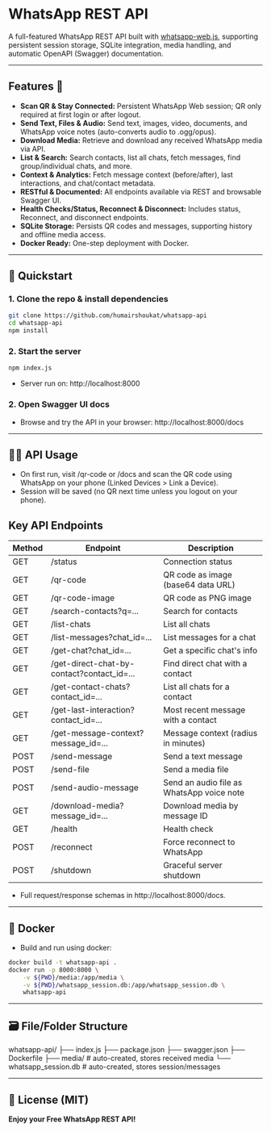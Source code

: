 # WhatsApp REST API

A full-featured WhatsApp REST API built with [whatsapp-web.js](https://github.com/pedroslopez/whatsapp-web.js), supporting persistent session storage, SQLite integration, media handling, and automatic OpenAPI (Swagger) documentation.

---

## Features 🚀

- **Scan QR & Stay Connected:** Persistent WhatsApp Web session; QR only required at first login or after logout.
- **Send Text, Files & Audio:** Send text, images, video, documents, and WhatsApp voice notes (auto-converts audio to .ogg/opus).
- **Download Media:** Retrieve and download any received WhatsApp media via API.
- **List & Search:** Search contacts, list all chats, fetch messages, find group/individual chats, and more.
- **Context & Analytics:** Fetch message context (before/after), last interactions, and chat/contact metadata.
- **RESTful & Documented:** All endpoints available via REST and browsable Swagger UI.
- **Health Checks/Status, Reconnect & Disconnect:** Includes status, Reconnect, and disconnect endpoints.
- **SQLite Storage:** Persists QR codes and messages, supporting history and offline media access.
- **Docker Ready:** One-step deployment with Docker.

---

## 🏁 Quickstart

### 1. **Clone the repo & install dependencies**

```bash
git clone https://github.com/humairshoukat/whatsapp-api
cd whatsapp-api
npm install
```

### 2. **Start the server**
```bash
npm index.js
```

- Server run on:  http://localhost:8000

### 2. **Open Swagger UI docs**

- Browse and try the API in your browser: http://localhost:8000/docs

---

## 🧑‍💻 API Usage

- On first run, visit /qr-code or /docs and scan the QR code using WhatsApp on your phone (Linked Devices > Link a Device).
- Session will be saved (no QR next time unless you logout on your phone).

## Key API Endpoints

| Method | Endpoint                                    | Description                               |
| ------ | ------------------------------------------- | ----------------------------------------- |
| GET    | /status                                     | Connection status                         |
| GET    | /qr-code                                    | QR code as image (base64 data URL)        |
| GET    | /qr-code-image                              | QR code as PNG image                      |
| GET    | /search-contacts?q=...                      | Search for contacts                       |
| GET    | /list-chats                                 | List all chats                            |
| GET    | /list-messages?chat\_id=...                 | List messages for a chat                  |
| GET    | /get-chat?chat\_id=...                      | Get a specific chat's info                |
| GET    | /get-direct-chat-by-contact?contact\_id=... | Find direct chat with a contact           |
| GET    | /get-contact-chats?contact\_id=...          | List all chats for a contact              |
| GET    | /get-last-interaction?contact\_id=...       | Most recent message with a contact        |
| GET    | /get-message-context?message\_id=...        | Message context (radius in minutes)       |
| POST   | /send-message                               | Send a text message                       |
| POST   | /send-file                                  | Send a media file                         |
| POST   | /send-audio-message                         | Send an audio file as WhatsApp voice note |
| GET    | /download-media?message\_id=...             | Download media by message ID              |
| GET    | /health                                     | Health check                              |
| POST   | /reconnect                                  | Force reconnect to WhatsApp               |
| POST   | /shutdown                                   | Graceful server shutdown                  |

- Full request/response schemas in http://localhost:8000/docs.

---

## 🐳 Docker

- Build and run using docker:

``` bash
docker build -t whatsapp-api .
docker run -p 8000:8000 \
    -v ${PWD}/media:/app/media \
    -v ${PWD}/whatsapp_session.db:/app/whatsapp_session.db \
    whatsapp-api
```

---

## 🗃️ File/Folder Structure

whatsapp-api/
├── index.js
├── package.json
├── swagger.json
├── Dockerfile
├── media/                 # auto-created, stores received media
└── whatsapp_session.db    # auto-created, stores session/messages

---

## 📝 License (MIT)

**Enjoy your Free WhatsApp REST API!**